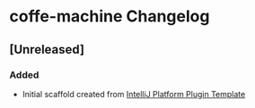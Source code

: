 <!-- Keep a Changelog guide -> https://keepachangelog.com -->

# coffe-machine Changelog

## [Unreleased]
### Added
- Initial scaffold created from [IntelliJ Platform Plugin Template](https://github.com/JetBrains/intellij-platform-plugin-template)
